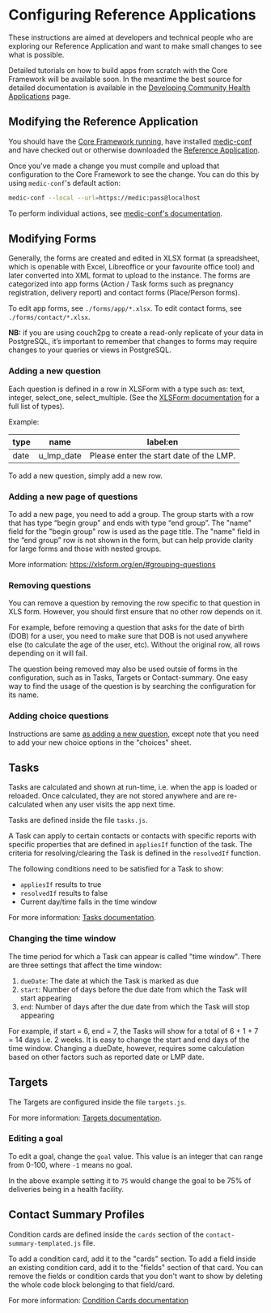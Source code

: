 # Configuring Reference Applications

These instructions are aimed at developers and technical people who are exploring our Reference Application and want to make small changes to see what is possible.

Detailed tutorials on how to build apps from scratch with the Core Framework will be available soon. In the meantime the best source for detailed documentation is available in the [Developing Community Health Applications](https://github.com/medic/medic-docs/blob/master/configuration/developing-community-health-applications.md) page.

## Modifying the Reference Application

You should have the [Core Framework running](../../INSTALL.md), have installed [medic-conf](https://github.com/medic/medic-conf) and have checked out or otherwise downloaded the [Reference Application](./).

Once you've made a change you must compile and upload that configuration to the Core Framework to see the change. You can do this by using `medic-conf`'s default action:

```sh
medic-conf --local --url=https://medic:pass@localhost
```

To perform individual actions, see [medic-conf's documentation](https://github.com/medic/medic-conf).

## Modifying Forms

Generally, the forms are created and edited in XLSX format (a spreadsheet, which is openable with Excel, Libreoffice or your favourite office tool) and later converted into XML format to upload to the instance. The forms are categorized into app forms (Action / Task forms such as pregnancy registration, delivery report) and contact forms (Place/Person forms).

To edit app forms, see `./forms/app/*.xlsx`. To edit contact forms, see `./forms/contact/*.xlsx`.

**NB:** if you are using couch2pg to create a read-only replicate of your data in PostgreSQL, it’s important to remember that changes to forms may require changes to your queries or views in PostgreSQL.

### Adding a new question

Each question is defined in a row in XLSForm with a type such as: text, integer, select_one, select_multiple. (See the [XLSForm documentation](https://xlsform.org/en/#question-types) for a full list of types).

Example:

| type | name       | label:en                                |
| ---- | ---------- | --------------------------------------- |
| date | u_lmp_date | Please enter the start date of the LMP. |

To add a new question, simply add a new row.

### Adding a new page of questions

To add a new page, you need to add a group. The group starts with a row that has type “begin group” and ends with type “end group”.  The "name" field for the "begin group" row is used as the page title. The "name" field in the “end group” row is not shown in the form, but can help provide clarity for large forms and those with nested groups.

More information: https://xlsform.org/en/#grouping-questions

### Removing questions

You can remove a question by removing the row specific to that question in XLS form. However, you should first ensure that no other row depends on it.

For example, before removing a question that asks for the date of birth (DOB) for a user, you need to make sure that DOB is not used anywhere else (to calculate the age of the user, etc). Without the original row, all rows depending on it will fail. 

The question being removed may also be used outsie of forms in the configuration, such as in Tasks, Targets or Contact-summary. One easy way to find the usage of the question is by searching the configuration for its name.

### Adding choice questions

Instructions are same [as adding a new question](#adding-a-new-question), except note that you need to add your new choice options in the "choices" sheet.

## Tasks

Tasks are calculated and shown at run-time, i.e. when the app is loaded or reloaded. Once calculated, they are not stored anywhere and are re-calculated when any user visits the app next time.

Tasks are defined inside the file `tasks.js`.

A Task can apply to certain contacts or contacts with specific reports with specific properties that are defined in `appliesIf` function of the task. The criteria for resolving/clearing the Task is defined in the `resolvedIf` function.

The following conditions need to be satisfied for a Task to show:
- `appliesIf` results to true
- `resolvedIf` results to false
- Current day/time falls in the time window

For more information: [Tasks documentation](https://github.com/medic/medic-docs/blob/master/configuration/developing-community-health-applications.md#tasks).

### Changing the time window

The time period for which a Task can appear is called "time window". There are three settings that affect the time window:

1. `dueDate`: The date at which the Task is marked as due
2. `start`: Number of days before the due date from which the Task will start appearing
3. `end`: Number of days after the due date from which the Task will stop appearing

For example, if start = 6, end = 7, the Tasks will show for a total of 6 + 1 + 7 = 14 days i.e. 2 weeks.
It is easy to change the start and end days of the time window. Changing a dueDate, however, requires some calculation based on other factors such as reported date or LMP date.

## Targets

The Targets are configured inside the file `targets.js`.

For more information: [Targets documentation](https://github.com/medic/medic-docs/blob/master/configuration/developing-community-health-applications.md#targets).

### Editing a goal

To edit a goal, change the `goal` value. This value is an integer that can range from 0-100, where `-1` means no goal.

In the above example setting it to `75` would change the goal to be 75% of deliveries being in a health facility.

## Contact Summary Profiles

Condition cards are defined inside the `cards` section of the `contact-summary-templated.js` file.

To add a condition card, add it to the "cards" section.
To add a field inside an existing condition card, add it to the "fields" section of that card.
You can remove the fields or condition cards that you don't want to show by deleting the whole code block belonging to that field/card.

For more information: [Condition Cards documentation](https://github.com/medic/medic-docs/blob/master/configuration/developing-community-health-applications.md#cards)
